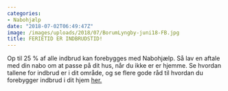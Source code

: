```yaml
---
categories:
- Nabohjælp
date: "2018-07-02T06:49:47Z"
image: /images/uploads/2018/07/BorumLyngby-juni18-FB.jpg
title: FERIETID ER INDBRUDSTID!
---
```


Op til 25 % af alle indbrud kan forebygges med Nabohjælp. Så lav en aftale med din nabo om at passe på dit hus, når du ikke er er hjemme. Se hvordan tallene for indbrud er i dit område, og se flere gode råd til hvordan du forebygger indbrud i dit hjem [her.](https://tryghed.aarhus.dk/media/11503/borumlyngby-faellesraad-tryghed.pdf)